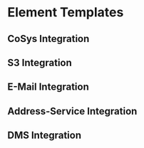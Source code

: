 # Element Templates

<!-- Link available element-templates below -->

## CoSys Integration

<DownloadArtifact
    artifact="cosys_generate_document_template_V02.json"
    type="element-template" />

## S3 Integration

<DownloadArtifact
    artifact="s3_create_presigned_url_template.json"
    type="element-template" />

## E-Mail Integration

<DownloadArtifact
    artifact="email-integration/sendMailV02.json"
    type="element-template" />

<DownloadArtifact
artifact="email-integration/sendMailWithLogo.json"
type="element-template" />

<DownloadArtifact
artifact="email-integration/sendMailWithLogoAndLink.json"
type="element-template" />

## Address-Service Integration

<DownloadArtifact
    artifact="address-integration/checkAddress.json"
    type="element-template" />

<DownloadArtifact
    artifact="address-integration/findStreetById.json"
    type="element-template" />

<DownloadArtifact
    artifact="address-integration/listAenderungenMuenchen.json"
    type="element-template" />

<DownloadArtifact
    artifact="address-integration/listStreet.json"
    type="element-template" />

<DownloadArtifact
    artifact="address-integration/searchAddressesGermany.json"
    type="element-template" />

<DownloadArtifact
    artifact="address-integration/searchAdressenGeoMuenchen.json"
    type="element-template" />

<DownloadArtifact
    artifact="address-integration/searchAdressenMuenchen.json"
    type="element-template" />

## DMS Integration

<DownloadArtifact
    artifact="dms-integration/create-vorgang.json"
    type="element-template" />

<DownloadArtifact
    artifact="dms-integration/createDocument.json"
    type="element-template" />

<DownloadArtifact
    artifact="dms-integration/createFile.json"
    type="element-template" />

<DownloadArtifact
    artifact="dms-integration/depositObject.json"
    type="element-template" />

<DownloadArtifact
    artifact="dms-integration/readContent.json"
    type="element-template" />

<DownloadArtifact
    artifact="dms-integration/update-document.json"
    type="element-template" />

<DownloadArtifact
    artifact="dms-integration/upload-file.json"
    type="element-template" />

<DownloadArtifact
    artifact="dms-integration/searchFile.json"
    type="element-template" />

<DownloadArtifact
    artifact="dms-integration/searchSubjectArea.json"
    type="element-template" />
